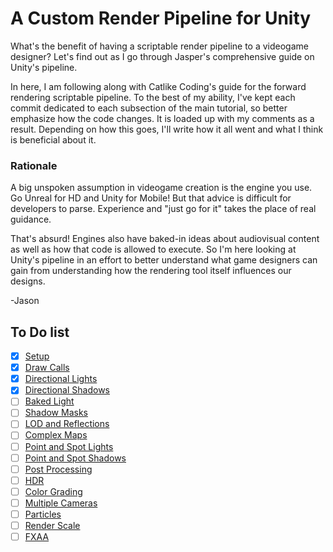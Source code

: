 # A Custom Render Pipeline for Unity

What's the benefit of having a scriptable render pipeline to a videogame designer? Let's find out as I go through Jasper's comprehensive guide on Unity's pipeline. 


In here, I am following along with Catlike Coding's guide for the forward rendering scriptable pipeline. To the best of my ability, I've kept each commit dedicated to each subsection of the main tutorial, so better emphasize how the code changes. It is loaded up with my comments as a result. Depending on how this goes, I'll write how it all went and what I think is beneficial about it.


### Rationale

A big unspoken assumption in videogame creation is the engine you use. Go Unreal for HD and Unity for Mobile! But that advice is difficult for developers to parse. Experience and "just go for it" takes the place of real guidance. 

That's absurd! Engines also have baked-in ideas about audiovisual content as well as how that code is allowed to execute. So I'm here looking at Unity's pipeline in an effort to better understand what game designers can gain from understanding how the rendering tool itself influences our designs.

-Jason

## To Do list

- [x] [Setup](https://catlikecoding.com/unity/tutorials/custom-srp/custom-render-pipeline/)
- [x] [Draw Calls](https://catlikecoding.com/unity/tutorials/custom-srp/draw-calls/)
- [x] [Directional Lights](https://catlikecoding.com/unity/tutorials/custom-srp/directional-lights/)
- [x] [Directional Shadows](https://catlikecoding.com/unity/tutorials/custom-srp/directional-shadows/)
- [ ] [Baked Light](https://catlikecoding.com/unity/tutorials/custom-srp/baked-light/)
- [ ] [Shadow Masks](https://catlikecoding.com/unity/tutorials/custom-srp/shadow-masks/)
- [ ] [LOD and Reflections](https://catlikecoding.com/unity/tutorials/custom-srp/lod-and-reflections/)
- [ ] [Complex Maps](https://catlikecoding.com/unity/tutorials/custom-srp/complex-maps/)
- [ ] [Point and Spot Lights](https://catlikecoding.com/unity/tutorials/custom-srp/point-and-spot-lights/)
- [ ] [Point and Spot Shadows](https://catlikecoding.com/unity/tutorials/custom-srp/point-and-spot-shadows/)
- [ ] [Post Processing](https://catlikecoding.com/unity/tutorials/custom-srp/post-processing/)
- [ ] [HDR](https://catlikecoding.com/unity/tutorials/custom-srp/hdr/)
- [ ] [Color Grading](https://catlikecoding.com/unity/tutorials/custom-srp/color-grading/)
- [ ] [Multiple Cameras](https://catlikecoding.com/unity/tutorials/custom-srp/multiple-cameras/)
- [ ] [Particles](https://catlikecoding.com/unity/tutorials/custom-srp/particles/)
- [ ] [Render Scale](https://catlikecoding.com/unity/tutorials/custom-srp/render-scale/)
- [ ] [FXAA](https://catlikecoding.com/unity/tutorials/custom-srp/fxaa/)